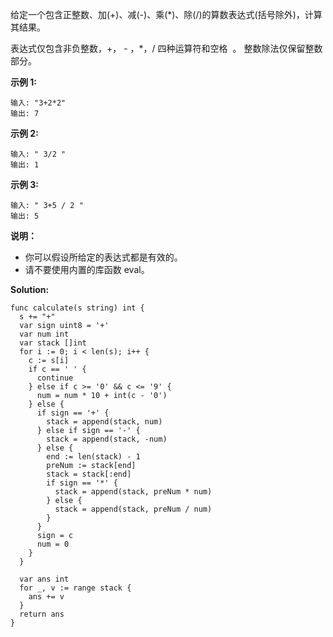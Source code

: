 给定一个包含正整数、加(+)、减(-)、乘(*)、除(/)的算数表达式(括号除外)，计算其结果。

表达式仅包含非负整数，+， - ，*，/ 四种运算符和空格  。 整数除法仅保留整数部分。

**示例 1:**
```
输入: "3+2*2"
输出: 7
```
**示例 2:**
```
输入: " 3/2 "
输出: 1
```
**示例 3:**
```
输入: " 3+5 / 2 "
输出: 5
```
**说明：**

- 你可以假设所给定的表达式都是有效的。
- 请不要使用内置的库函数 eval。

**Solution:**

```golang
func calculate(s string) int {
  s += "+"
  var sign uint8 = '+'
  var num int
  var stack []int
  for i := 0; i < len(s); i++ {
    c := s[i]
    if c == ' ' {
      continue
    } else if c >= '0' && c <= '9' {
      num = num * 10 + int(c - '0')
    } else {
      if sign == '+' {
        stack = append(stack, num)
      } else if sign == '-' {
        stack = append(stack, -num)
      } else {
        end := len(stack) - 1
        preNum := stack[end]
        stack = stack[:end]
        if sign == '*' {
          stack = append(stack, preNum * num)
        } else {
          stack = append(stack, preNum / num)
        }
      }
      sign = c
      num = 0
    }
  }

  var ans int
  for _, v := range stack {
    ans += v
  }
  return ans
}
```
